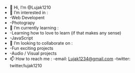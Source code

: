 - 👋 Hi, I’m @Lujak1210
- 👀 I’m interested in :
-   -Web Developent
-   -Photograpy
- 🌱 I’m currently learning :
-   -Learning how to love to learn (if that makes any sense)
-   -JavaScript
- 💞️ I’m looking to collaborate on : 
-   -Fun exciting projects
-   -Audio / Visual projects
- 📫 How to reach me :
    -email: Lujak1234@gmail.com
    -twitter: twitter/lujak1210
    

<!---
Lujak1210/Lujak1210 is a ✨ special ✨ repository because its `README.md` (this file) appears on your GitHub profile.
You can click the Preview link to take a look at your changes.
--->
